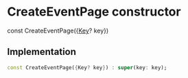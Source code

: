 


# CreateEventPage constructor






const
CreateEventPage(\{[Key](https://api.flutter.dev/flutter/foundation/Key-class.html)? key})





## Implementation

```dart
const CreateEventPage({Key? key}) : super(key: key);
```







